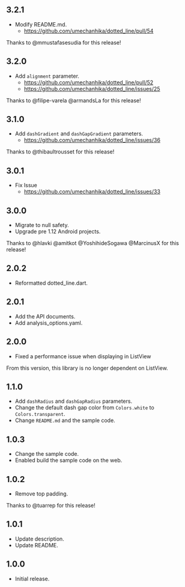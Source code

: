 ## 3.2.1

* Modify README.md.
  * https://github.com/umechanhika/dotted_line/pull/54

Thanks to @mmustafasesudia for this release!

## 3.2.0

* Add `alignment` parameter.
  * https://github.com/umechanhika/dotted_line/pull/52
  * https://github.com/umechanhika/dotted_line/issues/25

Thanks to @filipe-varela @armandsLa for this release!

## 3.1.0

* Add `dashGradient` and `dashGapGradient` parameters.
  * https://github.com/umechanhika/dotted_line/issues/36

Thanks to @thibaultrousset for this release!

## 3.0.1

* Fix Issue
  * https://github.com/umechanhika/dotted_line/issues/33

## 3.0.0

* Migrate to null safety.
* Upgrade pre 1.12 Android projects.

Thanks to @hlavki @amitkot @YoshihideSogawa @MarcinusX for this release!

## 2.0.2

* Reformatted dotted_line.dart.

## 2.0.1

* Add the API documents.
* Add analysis_options.yaml.

## 2.0.0

* Fixed a performance issue when displaying in ListView

From this version, this library is no longer dependent on ListView.

## 1.1.0

* Add `dashRadius` and `dashGapRadius` parameters.
* Change the default dash gap color from `Colors.white` to `Colors.transparent`.
* Change `README.md` and the sample code.

## 1.0.3

* Change the sample code.
* Enabled build the sample code on the web.

## 1.0.2

* Remove top padding.

Thanks to @tuarrep for this release!

## 1.0.1

* Update description.
* Update README.

## 1.0.0

* Initial release.